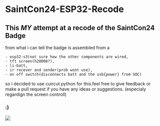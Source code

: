 # SaintCon24-ESP32-Recode
## This *MY* attempt at a recode of the SaintCon24 Badge
from what i can tell the badge is assembled from a
```
- esp32-s3(not sure how the other components are wired,
- tft screen(h28008?),
- li-batt,
- ir recever and sender(prob wont use),
- on off switch(disconnects batt and the usb{power} from SOC)
```
so i decided to use cuircut python for this.feel free to give feedback or make a pull request if you have any ideas or suggestions. (especialy regardign the screen controll)
### **:)**
![](https://media.tenor.com/zlKoX5HPPu8AAAAM/cat-annoyed.gif)
